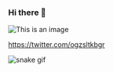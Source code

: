 ### Hi there 👋

![This is an image](https://myoctocat.com/assets/images/base-octocat.svg)


https://twitter.com/ogzsltkbgr


![snake gif](https://github.com/OgzSltkBgr/OgzSltkBgr/blob/output/github-contribution-grid-snake.gif)
